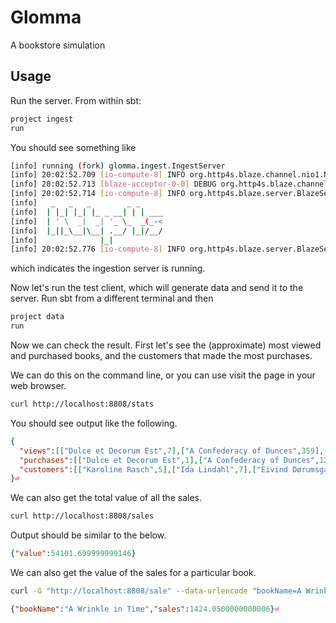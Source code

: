 # Glomma

A bookstore simulation


## Usage

Run the server. From within sbt:

``` sh
project ingest
run
```

You should see something like

``` sh
[info] running (fork) glomma.ingest.IngestServer 
[info] 20:02:52.709 [io-compute-8] INFO org.http4s.blaze.channel.nio1.NIO1SocketServerGroup - Service bound to address /127.0.0.1:8808
[info] 20:02:52.713 [blaze-acceptor-0-0] DEBUG org.http4s.blaze.channel.nio1.SelectorLoop - Channel initialized.
[info] 20:02:52.714 [io-compute-8] INFO org.http4s.blaze.server.BlazeServerBuilder - 
[info]   _   _   _        _ _
[info]  | |_| |_| |_ _ __| | | ___
[info]  | ' \  _|  _| '_ \_  _(_-<
[info]  |_||_\__|\__| .__/ |_|/__/
[info]              |_|
[info] 20:02:52.776 [io-compute-8] INFO org.http4s.blaze.server.BlazeServerBuilder - http4s v0.15.1 on blaze v0.15.1 started at http://127.0.0.1:8808/
```

which indicates the ingestion server is running.


Now let's run the test client, which will generate data and send it to the server. Run sbt from a different terminal and then

``` sh
project data
run
```

Now we can check the result. First let's see the (approximate) most viewed and purchased books, and the customers that made the most purchases.

We can do this on the command line, or you can use visit the page in your web browser. 
``` sh
curl http://localhost:8808/stats
```

You should see output like the following.

``` json
{
  "views":[["Dulce et Decorum Est",7],["A Confederacy of Dunces",359],["Kane and Abel",180],["Lumberjanes: To The Max Edition, Volume 2",3],["The Diary of Anne Frank (Het Achterhuis)",194],["A Wrinkle in Time",3],["Blithe Spirit",2],["Les Misérables",7],["Black Beauty",4],["Brideshead Revisited",1],["Man's Search for Meaning (Ein Psychologe erlebt das Konzentrationslager)",85],["She: A History of Adventure",50],["Wolf Totem (狼图腾)",1],["After Many a Summer Dies the Swan",7],["Moab Is My Washpot",2]],
  "purchases":[["Dulce et Decorum Est",1],["A Confederacy of Dunces",122],["Kane and Abel",67],["Lumberjanes: To The Max Edition, Volume 2",1],["The Diary of Anne Frank (Het Achterhuis)",65],["A Wrinkle in Time",1],["Blithe Spirit",2],["Les Misérables",12],["Black Beauty",1],["Man's Search for Meaning (Ein Psychologe erlebt das Konzentrationslager)",37],["She: A History of Adventure",17],["A Scanner Darkly",1],["After Many a Summer Dies the Swan",1],["The Heart Is a Lonely Hunter",2],["East of Eden",1],["Moab Is My Washpot",4]],
  "customers":[["Karoline Rasch",5],["Ida Lindahl",7],["Eivind Dørumsgaard",2],["Bente Steffensen",3],["Lise Haugsrud",1],["Bodil Dahl",2],["Ove Aavik",2],["Vigdis Sibbern",5],["Astrid Smeplass",4],["Lillian Støylen",4],["Ove Bryhn",1],["Lillian Asbjørnsen",3],["Siv Jorgensen",2]]
}⏎     
```

We can also get the total value of all the sales.

``` sh
curl http://localhost:8808/sales
```

Output should be similar to the below.

``` json
{"value":54101.699999999146}
```

We can also get the value of the sales for a particular book.

``` sh
curl -G "http://localhost:8808/sale" --data-urlencode "bookName=A Wrinkle in Time"
```
 
 ```json
{"bookName":"A Wrinkle in Time","sales":1424.0500000000006}⏎          
 ```
